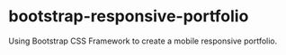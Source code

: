# bootstrap-responsive-portfolio
Using Bootstrap CSS Framework to create a mobile responsive portfolio.
